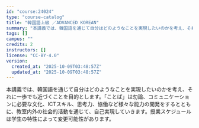```yaml
---
id: "course:24024"
type: "course-catalog"
title: "韓国語上級 ／ADVANCED KOREAN"
summary: "本講義では、韓国語を通じて自分はどのようなことを実現したいのかを考え、それに一歩でも近づくことを目的とします。「ことば」は勿論、コミュニケーションに必要な文化、ICTスキル、思考力、協働など様々な能力の開発をするとともに、教室内外の社会的活…"
tags: []
campus: ""
credits: 2
instructors: []
license: "CC-BY-4.0"
version:
  created_at: "2025-10-09T03:48:57Z"
  updated_at: "2025-10-09T03:48:57Z"
---
```

本講義では、韓国語を通じて自分はどのようなことを実現したいのかを考え、それに一歩でも近づくことを目的とします。「ことば」は勿論、コミュニケーションに必要な文化、ICTスキル、思考力、協働など様々な能力の開発をするとともに、教室内外の社会的活動を通じて、自己実現していきます。授業スケジュールは学生の特性によって変更可能性があります。
